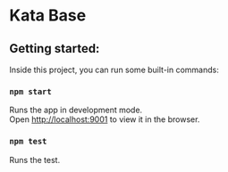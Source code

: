 # Kata Base

## Getting started:
Inside this project, you can run some built-in commands:

### `npm start`

Runs the app in development mode.<br>
Open [http://localhost:9001](http://localhost:9001) to view it in the browser.

### `npm test`

Runs the test.
